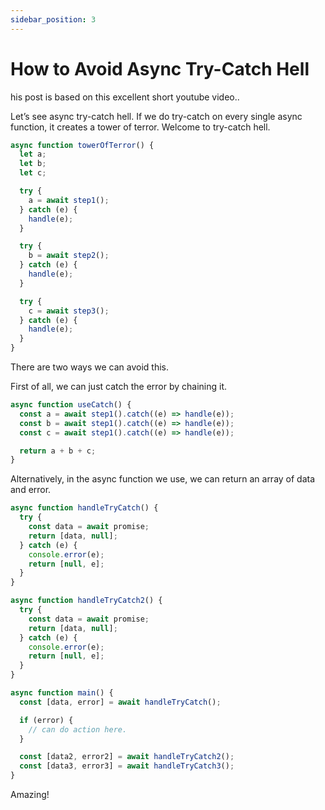 ```yaml
---
sidebar_position: 3
---
```


# How to Avoid Async Try-Catch Hell

his post is based on this excellent short youtube video..

Let’s see async try-catch hell. If we do try-catch on every single async function, it creates a tower of terror. Welcome to try-catch hell.

```js
async function towerOfTerror() {
  let a;
  let b;
  let c;

  try {
    a = await step1();
  } catch (e) {
    handle(e);
  }

  try {
    b = await step2();
  } catch (e) {
    handle(e);
  }

  try {
    c = await step3();
  } catch (e) {
    handle(e);
  }
}
```

There are two ways we can avoid this.

First of all, we can just catch the error by chaining it.

```js
async function useCatch() {
  const a = await step1().catch((e) => handle(e));
  const b = await step1().catch((e) => handle(e));
  const c = await step1().catch((e) => handle(e));

  return a + b + c;
}
```

Alternatively, in the async function we use, we can return an array of data and error.

```js
async function handleTryCatch() {
  try {
    const data = await promise;
    return [data, null];
  } catch (e) {
    console.error(e);
    return [null, e];
  }
}

async function handleTryCatch2() {
  try {
    const data = await promise;
    return [data, null];
  } catch (e) {
    console.error(e);
    return [null, e];
  }
}

async function main() {
  const [data, error] = await handleTryCatch();

  if (error) {
    // can do action here.
  }

  const [data2, error2] = await handleTryCatch2();
  const [data3, error3] = await handleTryCatch3();
}
```

Amazing!

